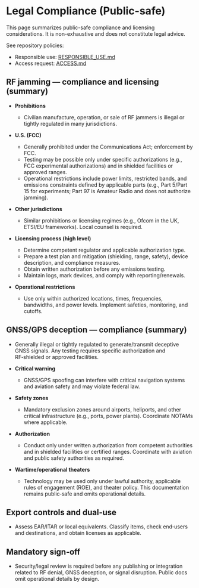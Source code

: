 # Legal Compliance (Public-safe)

This page summarizes public-safe compliance and licensing considerations. It is
non-exhaustive and does not constitute legal advice.

See repository policies:

- Responsible use:
  [RESPONSIBLE_USE.md](https://github.com/JustAGhosT/PhoenixRooivalk/blob/main/RESPONSIBLE_USE.md)
- Access request:
  [ACCESS.md](https://github.com/JustAGhosT/PhoenixRooivalk/blob/main/ACCESS.md)

## RF jamming — compliance and licensing (summary)

- **Prohibitions**
  - Civilian manufacture, operation, or sale of RF jammers is illegal or tightly
    regulated in many jurisdictions.

- **U.S. (FCC)**
  - Generally prohibited under the Communications Act; enforcement by FCC.
  - Testing may be possible only under specific authorizations (e.g., FCC
    experimental authorizations) and in shielded facilities or approved ranges.
  - Operational restrictions include power limits, restricted bands, and
    emissions constraints defined by applicable parts (e.g., Part 5/Part 15 for
    experiments; Part 97 is Amateur Radio and does not authorize jamming).

- **Other jurisdictions**
  - Similar prohibitions or licensing regimes (e.g., Ofcom in the UK, ETSI/EU
    frameworks). Local counsel is required.

- **Licensing process (high level)**
  - Determine competent regulator and applicable authorization type.
  - Prepare a test plan and mitigation (shielding, range, safety), device
    description, and compliance measures.
  - Obtain written authorization before any emissions testing.
  - Maintain logs, mark devices, and comply with reporting/renewals.

- **Operational restrictions**
  - Use only within authorized locations, times, frequencies, bandwidths, and
    power levels. Implement safeties, monitoring, and cutoffs.

## GNSS/GPS deception — compliance (summary)

- Generally illegal or tightly regulated to generate/transmit deceptive GNSS
  signals. Any testing requires specific authorization and RF‑shielded or
  approved facilities.

- **Critical warning**
  - GNSS/GPS spoofing can interfere with critical navigation systems and
    aviation safety and may violate federal law.

- **Safety zones**
  - Mandatory exclusion zones around airports, heliports, and other critical
    infrastructure (e.g., ports, power plants). Coordinate NOTAMs where
    applicable.

- **Authorization**
  - Conduct only under written authorization from competent authorities and in
    shielded facilities or certified ranges. Coordinate with aviation and public
    safety authorities as required.

- **Wartime/operational theaters**
  - Technology may be used only under lawful authority, applicable rules of
    engagement (ROE), and theater policy. This documentation remains public‑safe
    and omits operational details.

## Export controls and dual‑use

- Assess EAR/ITAR or local equivalents. Classify items, check end‑users and
  destinations, and obtain licenses as applicable.

## Mandatory sign‑off

- Security/legal review is required before any publishing or integration related
  to RF denial, GNSS deception, or signal disruption. Public docs omit
  operational details by design.
